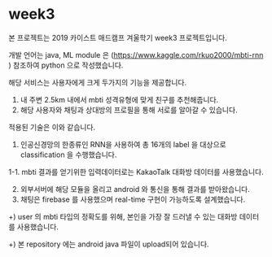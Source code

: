# week3

본 프로젝트는 2019 카이스트 매드캠프 겨울학기 week3 프로젝트입니다. 

개발 언어는 java, ML module 은 (https://www.kaggle.com/rkuo2000/mbti-rnn ) 참조하여 python 으로 작성했습니다. 

해당 서비스는 사용자에게 크게 두가지의 기능을 제공합니다. 
1. 내 주변 2.5km 내에서 mbti 성격유형에 맞게 친구를 추천해줍니다. 
2. 해당 사용자와 채팅과 상대방의 프로필을 통해 서로를 알아갈 수 있습니다. 

적용된 기술은 이와 같습니다. 
1. 인공신경망의 한종류인 RNN을 사용하여 총 16개의 label 을 대상으로 classification 을 수행했습니다. 

1-1. mbti 결과를 얻기위한 입력데이터로는 KakaoTalk 대화방 데이터를 사용했습니다. 

2. 외부서버에 해당 모듈을 올리고 android 와 통신을 통해 결과를 받아왔습니다. 
3. 채팅은 firebase 를 사용했으며 real-time 구현이 가능하도록 설계했습니다. 

+) user 의 mbti 타입의 정확도를 위해, 본인을 가장 잘 드러낼 수 있는 대화방 데이터를 사용했습니다. 

+) 본 repository 에는 android java 파일이 upload되어 있습니다. 

